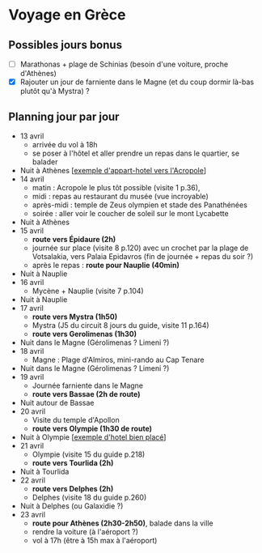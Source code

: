 # Voyage en Grèce

## Possibles jours bonus

* [ ] Marathonas + plage de Schinias (besoin d'une voiture, proche d'Athènes)
* [x] Rajouter un jour de farniente dans le Magne (et du coup dormir là-bas plutôt qu'à Mystra) ?

## Planning jour par jour 

* 13 avril
    * arrivée du vol à 18h
    * se poser à l'hôtel et aller prendre un repas dans le quartier, se balader
* Nuit à Athènes [[exemple d'appart-hotel vers l'Acropole](https://www.booking.com/hotel/gr/athens-backpackers-and-studios.fr.html)]
* 14 avril
    * matin : Acropole le plus tôt possible (visite 1 p.36), 
    * midi : repas au restaurant du musée (vue incroyable)
    * après-midi : temple de Zeus olympien et stade des Panathénées
    * soirée : aller voir le coucher de soleil sur le mont Lycabette
* Nuit à Athènes
* 15 avril
    * **route vers Épidaure (2h)**
    * journée sur place (visite 8 p.120) avec un crochet par la plage de Votsalakia, vers Palaia Epidavros (fin de journée + repas du soir ?)
    * après le repas : **route pour Nauplie (40min)**
* Nuit à Nauplie
* 16 avril
    * Mycène + Nauplie (visite 7 p.104)
* Nuit à Nauplie
* 17 avril
    * **route vers Mystra (1h50)**
    * Mystra (J5 du circuit 8 jours du guide, visite 11 p.164)
    * **route vers Gerolimenas (1h30)**
* Nuit dans le Magne (Gérolimenas ? Limeni ?)
* 18 avril
    * Magne : Plage d'Almiros, mini-rando au Cap Tenare
* Nuit dans le Magne (Gérolimenas ? Limeni ?)
* 19 avril
    * Journée farniente dans le Magne
    * **route vers Bassae (2h de route)**
* Nuit autour de Bassae
* 20 avril
    * Visite du temple d'Apollon
    * **route vers Olympie (1h30 de route)**
* Nuit à Olympie [[exemple d'hotel bien placé](https://www.booking.com/hotel/gr/europahotel.fr.html)]
* 21 avril
    * Olympie (visite 15 du guide p.218)
    * **route vers Tourlida (2h)**
* Nuit à Tourlida
* 22 avril
    * **route vers Delphes (2h)**
    * Delphes (visite 18 du guide p.260)
* Nuit à Delphes (ou Galaxidie ?)
* 23 avril
    * **route pour Athènes (2h30-2h50)**, balade dans la ville
    * rendre la voiture (à l'aéroport ?)
    * vol à 17h (être à 15h max à l'aéroport)
